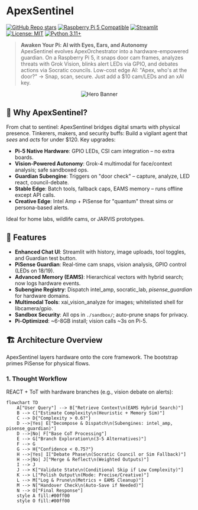 # ApexSentinel

[![GitHub Repo stars](https://img.shields.io/github/stars/buckster123/ApexSentinel?style=social)](https://github.com/buckster123/ApexSentinel)
[![Raspberry Pi 5 Compatible](https://img.shields.io/badge/Raspberry%20Pi-5-blue?logo=raspberrypi)](https://www.raspberrypi.com/products/raspberry-pi-5/)
[![Streamlit](https://img.shields.io/badge/Streamlit-1.0%2B-brightgreen?logo=streamlit)](https://streamlit.io/)
[![License: MIT](https://img.shields.io/badge/License-MIT-yellow.svg)](https://opensource.org/licenses/MIT)
[![Python 3.11+](https://img.shields.io/badge/Python-3.11%2B-blue?logo=python)](https://www.python.org/)

> **Awaken Your Pi: AI with Eyes, Ears, and Autonomy**  
> ApexSentinel evolves ApexOrchestrator into a hardware-empowered guardian. On a Raspberry Pi 5, it snaps door cam frames, analyzes threats with Grok Vision, blinks alert LEDs via GPIO, and debates actions via Socratic councils. Low-cost edge AI: "Apex, who's at the door?" → Snap, scan, secure. Just add a $10 cam/LEDs and an xAI key.

<div align="center">
  <img src="https://via.placeholder.com/800x400/003300/00ff00?text=ApexSentinel:+Guardian+AI+on+Your+Pi" alt="Hero Banner">
</div>

## 🚀 Why ApexSentinel?  
From chat to sentinel: ApexSentinel bridges digital smarts with physical presence. Tinkerers, makers, and security buffs: Build a vigilant agent that *sees* and *acts* for under $120. Key upgrades:  
- **Pi-5 Native Hardware**: GPIO LEDs, CSI cam integration – no extra boards.  
- **Vision-Powered Autonomy**: Grok-4 multimodal for face/context analysis; safe sandboxed ops.  
- **Guardian Subengine**: Triggers on "door check" – capture, analyze, LED react, council-debate.  
- **Stable Edge**: Batch tools, fallback caps, EAMS memory – runs offline except API calls.  
- **Creative Edge**: Intel Amp + PiSense for "quantum" threat sims or persona-based alerts.  

Ideal for home labs, wildlife cams, or JARVIS prototypes.

## 🎯 Features  
- **Enhanced Chat UI**: Streamlit with history, image uploads, tool toggles, and Guardian test button.  
- **PiSense Guardian**: Real-time cam snaps, vision analysis, GPIO control (LEDs on 18/19).  
- **Advanced Memory (EAMS)**: Hierarchical vectors with hybrid search; now logs hardware events.  
- **Subengine Registry**: Dispatch intel_amp, socratic_lab, *pisense_guardian* for hardware domains.  
- **Multimodal Tools**: xai_vision_analyze for images; whitelisted shell for libcamera/gpio.  
- **Sandbox Security**: All ops in `./sandbox/`; auto-prune snaps for privacy.  
- **Pi-Optimized**: ~6-8GB install; vision calls ~3s on Pi-5.

## 🏗️ Architecture Overview  

ApexSentinel layers hardware onto the core framework. The bootstrap primes PiSense for physical flows.

### 1. Thought Workflow  
REACT + ToT with hardware branches (e.g., vision debate on alerts):

```mermaid
flowchart TD
    A["User Query"] --> B["Retrieve Context\n(EAMS Hybrid Search)"]
    B --> C["Estimate Complexity\n(Heuristic + Memory Sim)"]
    C --> D{"Complexity > 0.6?"}
    D -->|Yes| E["Decompose & Dispatch\n(Subengines: intel_amp, pisense_guardian)"]
    D -->|No| F["Base CoT Processing"]
    E --> G["Branch Exploration\n(3-5 Alternatives)"]
    F --> G
    G --> H{"Confidence < 0.75?"}
    H -->|Yes| I["Debate Phase\n(Socratic Council or Sim Fallback)"]
    H -->|No| J["Merge & Reflect\n(Weighted Outputs)"]
    I --> J
    J --> K["Validate State\n(Conditional Skip if Low Complexity)"]
    K --> L["Polish Output\n(Mode: Precise/Creative)"]
    L --> M["Log & Prune\n(Metrics + EAMS Cleanup)"]
    M --> N["Handover Check\n(Auto-Save if Needed)"]
    N --> O["Final Response"]
    style A fill:#00ff00
    style O fill:#00ff00
